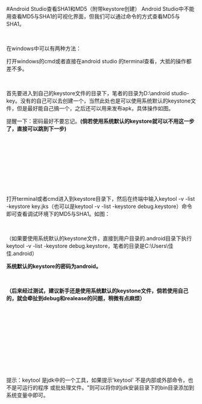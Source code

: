#Android Studio查看SHA1和MD5（附带keystore创建）
Android Studio中不能用查看MD5与SHA1的可视化界面，但我们可以通过命令的方式查看MD5与SHA1。

 

在windows中可以有两种方法：

打开windows的cmd或者直接在android studio 的terminal查看，大抵的操作都差不多。

 

首先要进入到自己的keystore文件的目录下，笔者的目录为D:\android studio-key。没有的自己可以去创建一个，当然此处也是可以使用系统默认的keystone文件，但是最好能自己搞一个，之后还可以用来发布apk，具体操作如图。

提醒一下：密码最好不要忘记。**(倘若使用系统默认的keystore就可以不用这一步了，直接可以跳到下一步)**

 

<img alt="" class="has" src="https://img-blog.csdn.net/20151116090356587?watermark/2/text/aHR0cDovL2Jsb2cuY3Nkbi5uZXQv/font/5a6L5L2T/fontsize/400/fill/I0JBQkFCMA==/dissolve/70/gravity/Center">

 

<img alt="" class="has" src="https://img-blog.csdn.net/20151116090402449?watermark/2/text/aHR0cDovL2Jsb2cuY3Nkbi5uZXQv/font/5a6L5L2T/fontsize/400/fill/I0JBQkFCMA==/dissolve/70/gravity/Center">

 

 

打开terminal或者cmd进入到keystore目录下，然后在终端中输入keytool -v -list -keystore key.jks（也可以是keytool -v -list -keystore debug.keystore）命令即可查看调试环境下的MD5与SHA1。如图：

 

（如果要使用系统默认的keystone文件，直接到用户目录的.android目录下执行keytool -v -list -keystore debug.keystore，笔者的目录是C:\Users\佳佳\.android）

**系统默认的keystore的密码为android。**

 

**（后来经过测试，建议新手还是使用系统默认的keystone文件，倘若使用自己的，就会牵扯到debug和realease的问题，稍微有点麻烦）**

 

 

<img alt="" class="has" src="https://img-blog.csdn.net/20151116091019498?watermark/2/text/aHR0cDovL2Jsb2cuY3Nkbi5uZXQv/font/5a6L5L2T/fontsize/400/fill/I0JBQkFCMA==/dissolve/70/gravity/Center">

 

<img alt="" class="has" src="https://img-blog.csdn.net/20151116091025483?watermark/2/text/aHR0cDovL2Jsb2cuY3Nkbi5uZXQv/font/5a6L5L2T/fontsize/400/fill/I0JBQkFCMA==/dissolve/70/gravity/Center">

 

 

提示：keytool 是jdk中的一个工具，如果提示'keytool' 不是内部或外部命令，也不是可运行的程序 或批处理文件。"则可以将你的jdk安装目录下的bin目录添加到系统变量中即可。

 

 